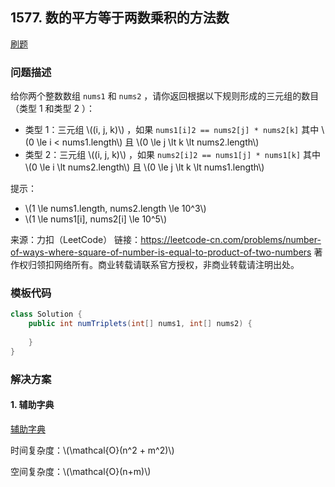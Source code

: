 <script src="https://cdn.bootcss.com/mathjax/2.7.7/MathJax.js?config=TeX-AMS-MML_HTMLorMML"></script>

## 1577. 数的平方等于两数乘积的方法数

[刷题](qu1577/solu/Solution.java)

### 问题描述

给你两个整数数组 `nums1` 和 `nums2` ，请你返回根据以下规则形成的三元组的数目（类型 1 和类型 2 ）：

* 类型 1：三元组 \\((i, j, k)\\) ，如果 `nums1[i]2 == nums2[j] * nums2[k]` 其中 \\(0 \le i < nums1.length\\) 且 \\(0 \le j \lt k \lt nums2.length\\)
* 类型 2：三元组 \\((i, j, k)\\) ，如果 `nums2[i]2 == nums1[j] * nums1[k]` 其中 \\(0 \le i \lt nums2.length\\) 且 \\(0 \le j \lt k \lt nums1.length\\)

提示：

* \\(1 \le nums1.length, nums2.length \le 10^3\\)
* \\(1 \le nums1[i], nums2[i] \le 10^5\\)

来源：力扣（LeetCode）
链接：https://leetcode-cn.com/problems/number-of-ways-where-square-of-number-is-equal-to-product-of-two-numbers
著作权归领扣网络所有。商业转载请联系官方授权，非商业转载请注明出处。

### 模板代码

``` java
class Solution {
    public int numTriplets(int[] nums1, int[] nums2) {
        
    }
}
```

### 解决方案

#### 1. 辅助字典

[辅助字典](qu1577/solu1/Solution.java)

时间复杂度：\\(\mathcal{O}(n^2 + m^2)\\)

空间复杂度：\\(\mathcal{O}(n+m)\\)
